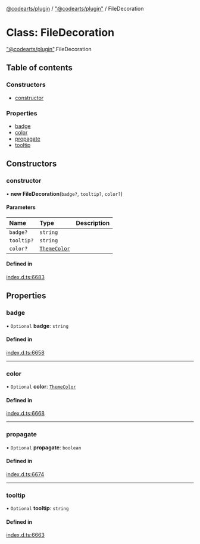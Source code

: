 [@codearts/plugin](../README.md) / ["@codearts/plugin"](../modules/_codearts_plugin_.md) / FileDecoration

# Class: FileDecoration

["@codearts/plugin"](../modules/_codearts_plugin_.md).FileDecoration

## Table of contents

### Constructors

- [constructor](codearts_plugin_.FileDecoration.md#constructor)

### Properties

- [badge](codearts_plugin_.FileDecoration.md#badge)
- [color](codearts_plugin_.FileDecoration.md#color)
- [propagate](codearts_plugin_.FileDecoration.md#propagate)
- [tooltip](codearts_plugin_.FileDecoration.md#tooltip)

## Constructors

### constructor

• **new FileDecoration**(`badge?`, `tooltip?`, `color?`)

#### Parameters

| Name | Type | Description |
| :------ | :------ | :------ |
| `badge?` | `string` |  |
| `tooltip?` | `string` |  |
| `color?` | [`ThemeColor`](codearts_plugin_.ThemeColor.md) |  |

#### Defined in

[index.d.ts:6683](https://github.com/huaweicloud/cloudide-plugin-api/blob/b58031b/index.d.ts#L6683)

## Properties

### badge

• `Optional` **badge**: `string`

#### Defined in

[index.d.ts:6658](https://github.com/huaweicloud/cloudide-plugin-api/blob/b58031b/index.d.ts#L6658)

___

### color

• `Optional` **color**: [`ThemeColor`](codearts_plugin_.ThemeColor.md)

#### Defined in

[index.d.ts:6668](https://github.com/huaweicloud/cloudide-plugin-api/blob/b58031b/index.d.ts#L6668)

___

### propagate

• `Optional` **propagate**: `boolean`

#### Defined in

[index.d.ts:6674](https://github.com/huaweicloud/cloudide-plugin-api/blob/b58031b/index.d.ts#L6674)

___

### tooltip

• `Optional` **tooltip**: `string`

#### Defined in

[index.d.ts:6663](https://github.com/huaweicloud/cloudide-plugin-api/blob/b58031b/index.d.ts#L6663)
